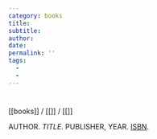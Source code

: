 ```yaml
---
category: books
title: 
subtitle: 
author:
date: 
permalink: ''
tags:
  - 
  - 
---
```


# 

[[books]] / [[]] / [[]]

AUTHOR. *TITLE.* PUBLISHER, YEAR. [ISBN](URL).

> 